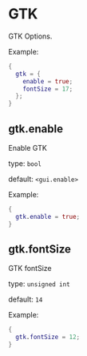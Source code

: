 # GTK

GTK Options.

Example:
```nix
{
  gtk = {
    enable = true;
    fontSize = 17;
  };
}
```

## gtk.enable
Enable GTK

type: `bool`

default: `<gui.enable>`

Example:
```nix
{
  gtk.enable = true;
}
```

## gtk.fontSize
GTK fontSize

type: `unsigned int`

default: `14`

Example:
```nix
{
  gtk.fontSize = 12;
}
```
